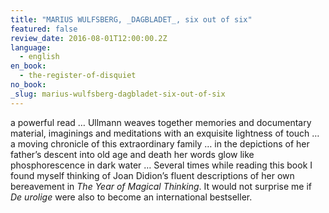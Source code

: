```yaml
---
title: "MARIUS WULFSBERG, _DAGBLADET_, six out of six"
featured: false
review_date: 2016-08-01T12:00:00.2Z
language:
  - english
en_book:
  - the-register-of-disquiet
no_book:
_slug: marius-wulfsberg-dagbladet-six-out-of-six
---
```


a powerful read … Ullmann weaves together memories and documentary material, imaginings and meditations with an exquisite lightness of touch … a moving chronicle of this extraordinary family … in the depictions of her father’s descent into old age and death her words glow like phosphorescence in dark water … Several times while reading this book I found myself thinking of Joan Didion’s fluent descriptions of her own bereavement in _The Year of Magical Thinking_. It would not surprise me if _De urolige_ were also to become an international bestseller.

